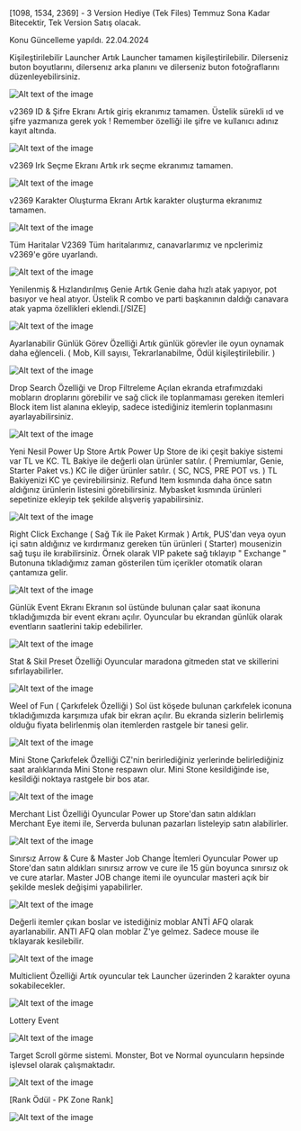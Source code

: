 [1098, 1534, 2369] - 3 Version Hediye (Tek Files) Temmuz Sona Kadar Bitecektir, Tek Version Satış olacak.

Konu Güncelleme yapıldı. 22.04.2024

Kişileştirilebilir Launcher
Artık Launcher tamamen kişileştirilebilir. Dilerseniz buton boyutlarını, dilersenız arka planını ve dilerseniz buton fotoğraflarını düzenleyebilirsiniz.

![Alt text of the image](https://i.hizliresim.com/rdunlvr.png)

v2369 ID & Şifre Ekranı
Artık giriş ekranımız tamamen. Üstelik sürekli ıd ve şifre yazmanıza gerek yok ! Remember özelliği ile şifre ve kullanıcı adınız kayıt altında.

![Alt text of the image](https://i.hizliresim.com/rcfe9me.png)

v2369 Irk Seçme Ekranı
Artık ırk seçme ekranımız tamamen.

![Alt text of the image](https://i.hizliresim.com/dq4hswh.png)

v2369 Karakter Oluşturma Ekranı
Artık karakter oluşturma ekranımız tamamen.

![Alt text of the image](https://i.hizliresim.com/atyhl8i.png)

Tüm Haritalar V2369
Tüm haritalarımız, canavarlarımız ve npclerimiz v2369'e göre uyarlandı.

![Alt text of the image](https://i.hizliresim.com/tfphr4g.jpg)

Yenilenmiş & Hızlandırılmış Genie
Artık Genie daha hızlı atak yapıyor, pot basıyor ve heal atıyor. Üstelik R combo ve parti başkanının daldığı canavara atak yapma özellikleri eklendi.[/SIZE]

![Alt text of the image](https://i.hizliresim.com/n9flpiq.jpg)

Ayarlanabilir Günlük Görev Özelliği
Artık günlük görevler ile oyun oynamak daha eğlenceli. ( Mob, Kill sayısı, Tekrarlanabilme, Ödül  kişileştirilebilir. )

![Alt text of the image](https://i.hizliresim.com/1eznb5s.jpg)

Drop Search Özelliği ve Drop Filtreleme
Açılan ekranda etrafımızdaki mobların droplarını görebilir ve sağ click ile toplanmaması gereken itemleri Block item list alanına ekleyip, sadece istediğiniz itemlerin toplanmasını ayarlayabilirsiniz.

![Alt text of the image](https://i.hizliresim.com/n4h9yn8.jpg)

Yeni Nesil Power Up Store
Artık Power Up Store de iki çeşit bakiye sistemi var TL ve KC.
TL Bakiye ile değerli olan ürünler satılır. ( Premiumlar, Genie, Starter Paket vs.)
KC ile diğer ürünler satılır. ( SC, NCS, PRE POT vs. )
TL Bakiyenizi KC ye çevirebilirsiniz.
Refund Item kısmında daha önce satın aldığınız ürünlerin listesini görebilirsiniz.
Mybasket kısmında ürünleri sepetinize ekleyip tek şekilde alışveriş yapabilirsiniz.

![Alt text of the image](https://i.hizliresim.com/3zof30a.jpg)

Right Click Exchange ( Sağ Tık ile Paket Kırmak )
Artık, PUS'dan veya oyun içi satın aldığınız ve kırdırmanız gereken tün ürünleri ( Starter) mousenizin sağ tuşu ile kırabilirsiniz.
Örnek olarak VIP pakete sağ tıklayıp " Exchange " Butonuna tıkladığımız zaman gösterilen tüm içerikler otomatik olaran çantamıza gelir.

![Alt text of the image](https://i.hizliresim.com/drbtnc5.jpg)

Günlük Event Ekranı
Ekranın sol üstünde bulunan çalar saat ikonuna tıkladığımızda bir event ekranı açılır.
Oyuncular bu ekrandan günlük olarak eventların saatlerini takip edebilirler.

![Alt text of the image](https://i.hizliresim.com/kolwb7r.jpg)

Stat & Skil Preset Özelliği
Oyuncular maradona gitmeden stat ve skillerini sıfırlayabilirler.

![Alt text of the image](https://i.hizliresim.com/7mkwemf.jpg)

Weel of Fun ( Çarkıfelek Özelliği )
Sol üst köşede bulunan çarkıfelek iconuna tıkladığımızda karşımıza ufak bir ekran açılır.
Bu ekranda sizlerin belirlemiş olduğu fiyata belirlenmiş olan itemlerden rastgele bir tanesi gelir.

![Alt text of the image](https://i.hizliresim.com/sa3risa.jpg)

Mini Stone Çarkıfelek Özelliği
CZ'nin berirlediğiniz yerlerinde belirlediğiniz saat aralıklarında Mini Stone respawn olur.
Mini Stone kesildiğinde ise, kesildiği noktaya rastgele bir bos atar.

![Alt text of the image](https://i.hizliresim.com/bbg4rub.jpg)

Merchant List Özelliği
Oyuncular Power up Store'dan satın aldıkları Merchant Eye itemi ile, Serverda bulunan pazarları listeleyip satın alabilirler.

![Alt text of the image](https://i.hizliresim.com/si4z91k.jpg)

Sınırsız Arrow & Cure & Master Job Change İtemleri
Oyuncular Power up Store'dan satın aldıkları sınırsız arrow ve cure ile 15 gün boyunca sınırsız ok ve cure atarlar.
Master JOB change itemi ile oyuncular masteri açık bir şekilde meslek değişimi yapabilirler.

![Alt text of the image](https://i.hizliresim.com/rcw23d0.jpg)

Değerli itemler çıkan boslar ve istediğiniz moblar ANTİ AFQ olarak ayarlanabilir.
ANTI AFQ olan moblar Z'ye gelmez. Sadece mouse ile tıklayarak kesilebilir.

![Alt text of the image](https://i.hizliresim.com/5xfrj08.jpg)

Multiclient Özelliği
Artık oyuncular tek Launcher üzerinden 2 karakter oyuna sokabilecekler.

![Alt text of the image](https://i.hizliresim.com/dobkfh5.png)

Lottery Event

![Alt text of the image](https://i.hizliresim.com/dfmnzai.jpg)

Target Scroll görme sistemi. Monster, Bot ve Normal oyuncuların hepsinde işlevsel olarak çalışmaktadır.

![Alt text of the image](https://i.hizliresim.com/5k4u2xk.jpg)

[Rank Ödül - PK Zone Rank]

![Alt text of the image](https://i.hizliresim.com/ivmyw72.jpg)
